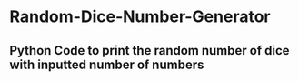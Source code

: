 # Random-Dice-Number-Generator

## Python Code to print the random number of dice with inputted number of numbers
